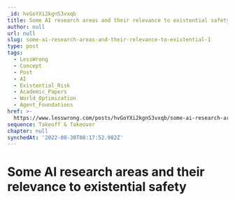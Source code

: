 ```yaml
---
_id: hvGoYXi2kgnS3vxqb
title: Some AI research areas and their relevance to existential safety
author: null
url: null
slug: some-ai-research-areas-and-their-relevance-to-existential-1
type: post
tags:
  - LessWrong
  - Concept
  - Post
  - AI
  - Existential_Risk
  - Academic_Papers
  - World_Optimization
  - Agent_Foundations
href: >-
  https://www.lesswrong.com/posts/hvGoYXi2kgnS3vxqb/some-ai-research-areas-and-their-relevance-to-existential-1
sequence: Takeoff & Takeover
chapter: null
synchedAt: '2022-08-30T08:17:52.982Z'
---
```

# Some AI research areas and their relevance to existential safety

